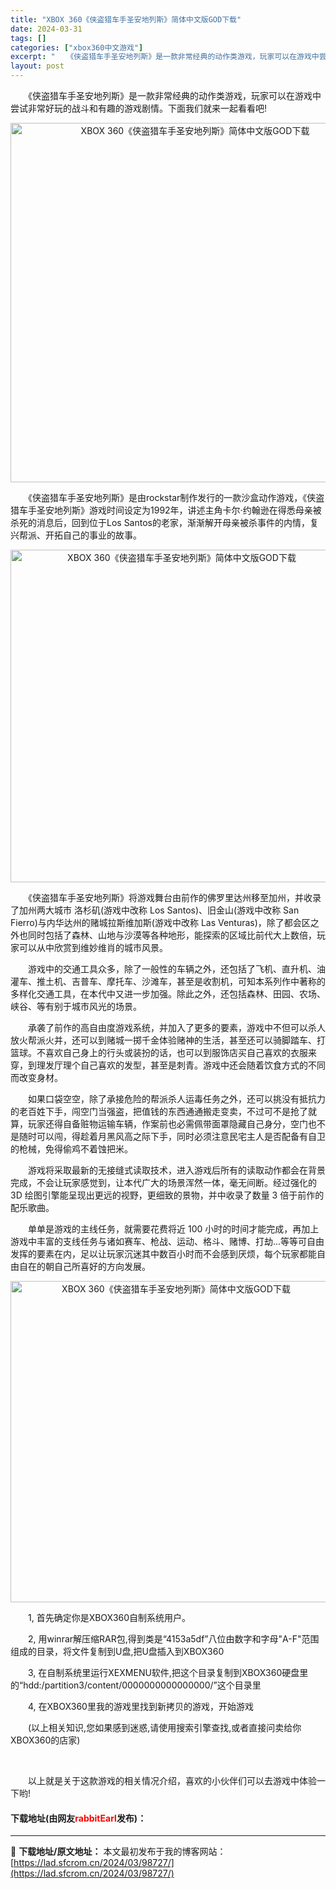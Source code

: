 ```yaml
---
title: "XBOX 360《侠盗猎车手圣安地列斯》简体中文版GOD下载"
date: 2024-03-31
tags: []
categories: ["xbox360中文游戏"]
excerpt: "　　《侠盗猎车手圣安地列斯》是一款非常经典的动作类游戏，玩家可以在游戏中尝试非常好玩的战斗和有趣的游戏剧情。下面我们就来一起看看吧! 　　《侠盗猎车手圣安地列斯》是由rockstar制作发行的一款沙盒动作游戏，《侠盗猎车手圣安地列斯》游戏时间设定为1992年，讲述主角卡尔&middot;约翰逊在得悉&hellip;"
layout: post
---
```


 <p>　　《侠盗猎车手圣安地列斯》是一款非常经典的动作类游戏，玩家可以在游戏中尝试非常好玩的战斗和有趣的游戏剧情。下面我们就来一起看看吧!</p> <p align="center"><img align="" border="0" src="https://lad.sfcrom.cn/wp-content/uploads/2024/03/20240330_66083e761f745.webp" width="575" alt="XBOX 360《侠盗猎车手圣安地列斯》简体中文版GOD下载" /></p> <p>　　《侠盗猎车手圣安地列斯》是由rockstar制作发行的一款沙盒动作游戏，《侠盗猎车手圣安地列斯》游戏时间设定为1992年，讲述主角卡尔&middot;约翰逊在得悉母亲被杀死的消息后，回到位于Los Santos的老家，渐渐解开母亲被杀事件的内情，复兴帮派、开拓自己的事业的故事。</p> <p align="center"><img align="" border="0" src="https://lad.sfcrom.cn/wp-content/uploads/2024/03/20240330_66083e766a345.webp" width="532" alt="XBOX 360《侠盗猎车手圣安地列斯》简体中文版GOD下载" /></p> <p>　　《侠盗猎车手圣安地列斯》将游戏舞台由前作的佛罗里达州移至加州，并收录了加州两大城市 洛杉矶(游戏中改称 Los Santos)、旧金山(游戏中改称 San Fierro)与内华达州的赌城拉斯维加斯(游戏中改称 Las Venturas)，除了都会区之外也同时包括了森林、山地与沙漠等各种地形，能探索的区域比前代大上数倍，玩家可以从中欣赏到维妙维肖的城市风景。</p> <p>　　游戏中的交通工具众多，除了一般性的车辆之外，还包括了飞机、直升机、油灌车、推土机、吉普车、摩托车、沙滩车，甚至是收割机，可知本系列作中著称的多样化交通工具，在本代中又进一步加强。除此之外，还包括森林、田园、农场、峡谷、等有别于城市风光的场景。</p> <p>　　承袭了前作的高自由度游戏系统，并加入了更多的要素，游戏中不但可以杀人放火帮派火并，还可以到赌城一掷千金体验赌神的生活，甚至还可以骑脚踏车、打篮球。不喜欢自己身上的行头或装扮的话，也可以到服饰店买自己喜欢的衣服来穿，到理发厅理个自己喜欢的发型，甚至是刺青。游戏中还会随着饮食方式的不同而改变身材。</p> <p>　　如果口袋空空，除了承接危险的帮派杀人运毒任务之外，还可以挑没有抵抗力的老百姓下手，闯空门当强盗，把值钱的东西通通搬走变卖，不过可不是抢了就算，玩家还得自备赃物运输车辆，作案前也必需佩带面罩隐藏自己身分，空门也不是随时可以闯，得趁着月黑风高之际下手，同时必须注意民宅主人是否配备有自卫的枪械，免得偷鸡不着蚀把米。</p> <p>　　游戏将采取最新的无接缝式读取技术，进入游戏后所有的读取动作都会在背景完成，不会让玩家感觉到，让本代广大的场景浑然一体，毫无间断。经过强化的 3D 绘图引擎能呈现出更远的视野，更细致的景物，并中收录了数量 3 倍于前作的配乐歌曲。</p> <p>　　单单是游戏的主线任务，就需要花费将近 100 小时的时间才能完成，再加上游戏中丰富的支线任务与诸如赛车、枪战、运动、格斗、赌博、打劫...等等可自由发挥的要素在内，足以让玩家沉迷其中数百小时而不会感到厌烦，每个玩家都能自由自在的朝自己所喜好的方向发展。</p> <p align="center"><img align="" border="0" src="https://lad.sfcrom.cn/wp-content/uploads/2024/03/20240330_66083e76c8174.webp" width="514" alt="XBOX 360《侠盗猎车手圣安地列斯》简体中文版GOD下载" /></p> <p>　　1, 首先确定你是XBOX360自制系统用户。</p> <p>　　2, 用winrar解压缩RAR包,得到类是&ldquo;4153a5df&rdquo;八位由数字和字母&quot;A-F&quot;范围组成的目录，将文件复制到U盘,把U盘插入到XBOX360</p> <p>　　3, 在自制系统里运行XEXMENU软件,把这个目录复制到XBOX360硬盘里的&ldquo;hdd:/partition3/content/0000000000000000/&rdquo;这个目录里</p> <p>　　4, 在XBOX360里我的游戏里找到新拷贝的游戏，开始游戏</p> <p>　　(以上相关知识,您如果感到迷惑,请使用搜索引擎查找,或者直接问卖给你XBOX360的店家)</p> <p>&nbsp;</p> <p>　　以上就是关于这款游戏的相关情况介绍，喜欢的小伙伴们可以去游戏中体验一下哟!</p> <p><h4>下载地址(由网友<font color="red">rabbitEarl</font>发布)：</h4></p> 

---
📖 **下载地址/原文地址：** 本文最初发布于我的博客网站：[https://lad.sfcrom.cn/2024/03/98727/](https://lad.sfcrom.cn/2024/03/98727/)

